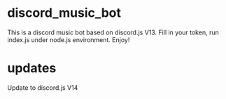 # discord_music_bot
This is a discord music bot based on discord.js V13. Fill in your token, run index.js under node.js environment. Enjoy!
# updates
Update to discord.js V14
